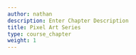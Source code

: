 ```yaml
---
author: nathan
description: Enter Chapter Description
title: Pixel Art Series
type: course_chapter
weight: 1
---
```

